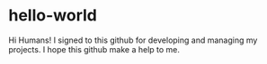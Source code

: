 # hello-world

Hi Humans!
I signed to this github for developing and managing my projects.
I hope this github make a help to me.
